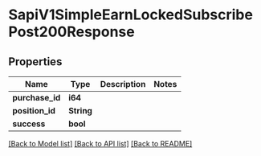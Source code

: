 # SapiV1SimpleEarnLockedSubscribePost200Response

## Properties

Name | Type | Description | Notes
------------ | ------------- | ------------- | -------------
**purchase_id** | **i64** |  | 
**position_id** | **String** |  | 
**success** | **bool** |  | 

[[Back to Model list]](../README.md#documentation-for-models) [[Back to API list]](../README.md#documentation-for-api-endpoints) [[Back to README]](../README.md)


